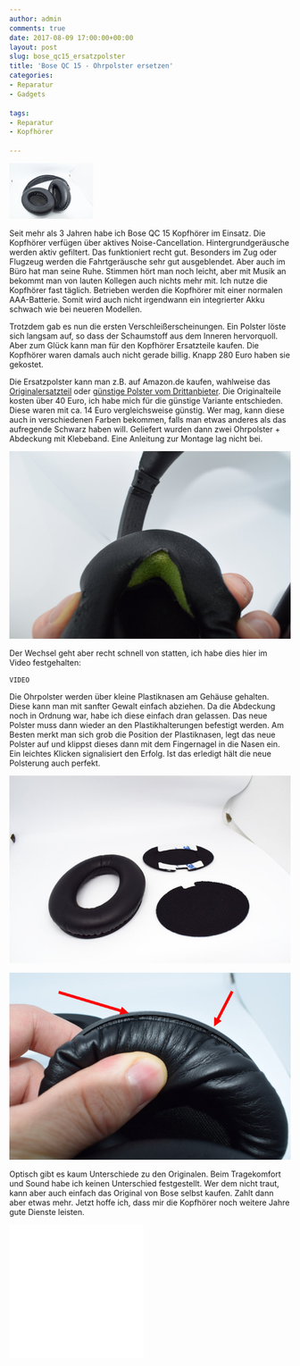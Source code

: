 ```yaml
---
author: admin
comments: true
date: 2017-08-09 17:00:00+00:00
layout: post
slug: bose_qc15_ersatzpolster
title: 'Bose QC 15 - Ohrpolster ersetzen'
categories:
- Reparatur
- Gadgets

tags:
- Reparatur
- Kopfhörer

---
```

<img src="/assets/uploads/2017/8/qc15_logo.jpg" class="imagelogo">


Seit mehr als 3 Jahren habe ich Bose QC 15 Kopfhörer im Einsatz. Die Kopfhörer verfügen über aktives Noise-Cancellation. Hintergrundgeräusche werden aktiv gefiltert. Das funktioniert recht gut. Besonders im Zug oder Flugzeug werden die Fahrtgeräusche sehr gut ausgeblendet. Aber auch im Büro hat man seine Ruhe. Stimmen hört man noch leicht, aber mit Musik an bekommt man von lauten Kollegen auch nichts mehr mit. Ich nutze die Kopfhörer fast täglich. Betrieben werden die Kopfhörer mit einer normalen AAA-Batterie. Somit wird auch nicht irgendwann ein integrierter Akku schwach wie bei neueren Modellen.

Trotzdem gab es nun die ersten Verschleißerscheinungen. Ein Polster löste sich langsam auf, so dass der Schaumstoff aus dem Inneren hervorquoll. Aber zum Glück kann man für den Kopfhörer Ersatzteile kaufen. Die Kopfhörer waren damals auch nicht gerade billig. Knapp 280 Euro haben sie gekostet.

<!--more-->

Die Ersatzpolster kann man z.B. auf Amazon.de kaufen, wahlweise das [Originalersatzteil](http://amzn.to/2udqzpd) oder [günstige Polster vom Drittanbieter](http://amzn.to/2v901Zg). Die Originalteile kosten über 40 Euro, ich habe mich für die günstige Variante entschieden. Diese waren mit ca. 14 Euro vergleichsweise günstig. Wer mag, kann diese auch in verschiedenen Farben bekommen, falls man etwas anderes als das aufregende Schwarz haben will. Geliefert wurden dann zwei Ohrpolster + Abdeckung mit Klebeband. Eine Anleitung zur Montage lag nicht bei.

![](/assets/uploads/2017/8/qc15_0.jpg)

Der Wechsel geht aber recht schnell von statten, ich habe dies hier im Video festgehalten:

	VIDEO

Die Ohrpolster werden über kleine Plastiknasen am Gehäuse gehalten. Diese kann man mit sanfter Gewalt einfach abziehen. Da die Abdeckung noch in Ordnung war, habe ich diese einfach dran gelassen. Das neue Polster muss dann wieder an den Plastikhalterungen befestigt werden. Am Besten merkt man sich grob die Position der Plastiknasen, legt das neue Polster auf und klippst dieses dann mit dem Fingernagel in die Nasen ein. Ein leichtes Klicken signalisiert den Erfolg. Ist das erledigt hält die neue Polsterung auch perfekt.

![](/assets/uploads/2017/8/qc15_1.jpg)

![](/assets/uploads/2017/8/qc15_3.jpg)

Optisch gibt es kaum Unterschiede zu den Originalen. Beim Tragekomfort und Sound habe ich keinen Unterschied festgestellt. Wer dem nicht traut, kann aber auch einfach das Original von Bose selbst kaufen. Zahlt dann aber etwas mehr. Jetzt hoffe ich, dass mir die Kopfhörer noch weitere Jahre gute Dienste leisten.

<iframe style="width:120px;height:240px;" marginwidth="0" marginheight="0" scrolling="no" frameborder="0" src="//ws-eu.amazon-adsystem.com/widgets/q?ServiceVersion=20070822&OneJS=1&Operation=GetAdHtml&MarketPlace=DE&source=ss&ref=as_ss_li_til&ad_type=product_link&tracking_id=ekiwide0b-21&marketplace=amazon&region=DE&placement=B0073HD8R0&asins=B0073HD8R0&linkId=4378770c29a8104edca79266703cf089&show_border=true&link_opens_in_new_window=true"></iframe><iframe style="width:120px;height:240px;" marginwidth="0" marginheight="0" scrolling="no" frameborder="0" src="//ws-eu.amazon-adsystem.com/widgets/q?ServiceVersion=20070822&OneJS=1&Operation=GetAdHtml&MarketPlace=DE&source=ss&ref=as_ss_li_til&ad_type=product_link&tracking_id=ekiwide0b-21&marketplace=amazon&region=DE&placement=B011KUUOW2&asins=B011KUUOW2&linkId=5e1cdd4a6edbcec871f285e6e946b107&show_border=true&link_opens_in_new_window=true"></iframe>



